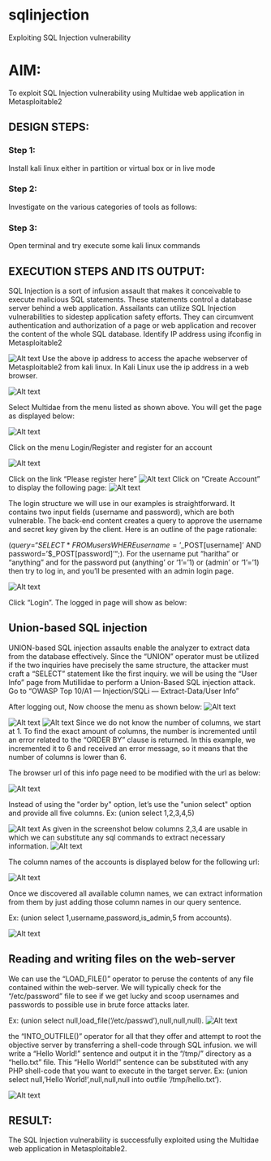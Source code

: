 # sqlinjection
Exploiting SQL Injection vulnerability

# AIM:
To exploit SQL Injection vulnerability using Multidae web application in Metasploitable2

## DESIGN STEPS:

### Step 1:

Install kali linux either in partition or virtual box or in live mode


### Step 2:

Investigate on the various categories of tools as follows:

### Step 3:

Open terminal and try execute some kali linux commands

## EXECUTION STEPS AND ITS OUTPUT:

SQL Injection is a sort of infusion assault that makes it conceivable to execute malicious SQL statements. These statements control a database server behind a web application. Assailants can utilize SQL Injection vulnerabilities to sidestep application safety efforts. They can circumvent authentication and authorization of a page or web application and recover the content of the whole SQL database. 
Identify IP address using ifconfig in Metasploitable2

![Alt text](<img/exp8 ifconfig.png>)
Use the above ip address to access the apache webserver of Metasploitable2 from kali linux. In Kali Linux use the ip address in a web browser.


![Alt text](img/m.png)

Select Multidae from the menu listed as shown above. You will get the page as displayed below:

![Alt text](image.png)



Click on the menu Login/Register and register for an account

![Alt text](image-1.png)

Click on the link “Please register here”
![Alt text](img/login.png)
Click on “Create Account” to display the following page:
![Alt text](<img/account created.png>)

The login structure we will use in our examples is straightforward. It contains two input fields (username and password), which are both vulnerable. The back-end content creates a query to approve the username and secret key given by the client. Here is an outline of the page rationale:

($query = “SELECT * FROM users WHERE username=’$_POST[username]’ AND password=’$_POST[password]’“;).
 For the username put “haritha” or “anything” and for the password put (anything’ or ‘1’=’1) or (admin’ or ‘1’=’1) then try to log in, and you’ll be presented with an admin login page.

![Alt text](img/login2.png)

Click “Login”. The logged in page will show as below:
## Union-based SQL injection

UNION-based SQL injection assaults enable the analyzer to extract data from the database effectively. Since the “UNION” operator must be utilized if the two inquiries have precisely the same structure, the attacker must craft a “SELECT” statement like the first inquiry. 
we will be using the “User Info” page from Mutillidae to perform a Union-Based SQL injection attack. Go to “OWASP Top 10/A1 — Injection/SQLi — Extract-Data/User Info” 

After logging out, Now choose the menu as shown below:
![Alt text](<img/user info.png>)

![Alt text](img/register.png)
![Alt text](img/hash.png)
Since we do not know the number of columns, we start at 1. To find the exact amount of columns, the number is incremented until an error related to the “ORDER BY” clause is returned. In this example, we incremented it to 6 and received an error message, so it means that the number of columns is lower than 6.

The browser url of this info page need to be modified with the url as below:

![Alt text](img/orderby5.png)

Instead of using the "order by" option, let’s use the "union select" option and provide all five columns. Ex: (union select 1,2,3,4,5)

![Alt text](img/unionsellect.png)
As given in the screenshot below columns 2,3,4 are usable in which we can substitute any sql commands to extract necessary information.
![Alt text](img/unionsellect.png)

The column names of the accounts is displayed below for the following url:

![Alt text](img/sechematable.png)

Once we discovered all available column names, we can extract information from them by just adding those column names in our query sentence.

Ex: (union select 1,username,password,is_admin,5 from accounts).

![Alt text](img/admin.png)
## Reading and writing files on the web-server
We can use the “LOAD_FILE()” operator to peruse the contents of any file contained within the web-server. We will typically check for the “/etc/password” file to see if we get lucky and scoop usernames and passwords to possible use in brute force attacks later.

Ex: (union select null,load_file(‘/etc/passwd’),null,null,null).
![Alt text](img/null.png)

the “INTO_OUTFILE()” operator for all that they offer and attempt to root the objective server by transferring a shell-code through SQL infusion. we will write a “Hello World!” sentence and output it in the “/tmp/” directory as a “hello.txt” file. This “Hello World!” sentence can be substituted with any PHP shell-code that you want to execute in the target server.
Ex: (union select null,’Hello World!’,null,null,null into outfile ‘/tmp/hello.txt’).

![Alt text](img/output.png)
## RESULT:
The SQL Injection vulnerability is successfully exploited using the Multidae web application in Metasploitable2.

